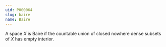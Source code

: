 ```yaml
---
uid: P000064
slug: baire
name: Baire
---
```

A space $X$ is Baire if the countable union of closed nowhere dense subsets of $X$ has empty interior.


